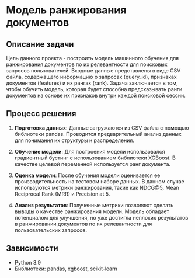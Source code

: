 # Модель ранжирования документов

## Описание задачи

Цель данного проекта - построить модель машинного обучения для ранжирования документов по их релевантности для поисковых запросов пользователей. Входные данные представлены в виде CSV файла, содержащего информацию о запросах (query_id), признаках документов (features) и их рангах (rank). Задача заключается в том, чтобы обучить модель, которая будет способна предсказывать ранги документов на основе их признаков внутри каждой поисковой сессии.

## Процесс решения

1. **Подготовка данных**: Данные загружаются из CSV файла с помощью библиотеки pandas. Проводится предварительный анализ данных для понимания их структуры и распределения.

2. **Обучение модели**: Для построения модели использовался градиентный бустинг с использованием библиотеки XGBoost. В качестве целевой переменной используется ранг документа.

3. **Оценка модели**: После обучения модели оценивается ее производительность на тестовом наборе данных. В данном случае используются метрики ранжирования, такие как NDCG@5, Mean Reciprocal Rank (MRR) и Precision at 5.

4. **Анализ результатов**: Полученные метрики позволяют сделать выводы о качестве ранжирования модели. Модель обладает потенциалом для улучшения, но уже достигла неплохих результатов в ранжировании документов по их релевантности для пользовательских запросов.

## Зависимости

- Python 3.9
- Библиотеки: pandas, xgboost, scikit-learn

